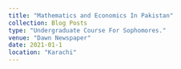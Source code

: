 ```yaml
---
title: "Mathematics and Economics In Pakistan"
collection: Blog Posts
type: "Undergraduate Course For Sophomores."
venue: "Dawn Newspaper"
date: 2021-01-1
location: "Karachi"
---
```

